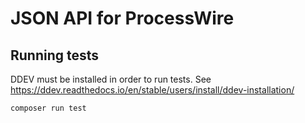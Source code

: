 # JSON API for ProcessWire

## Running tests

DDEV must be installed in order to run tests. See https://ddev.readthedocs.io/en/stable/users/install/ddev-installation/

```console
composer run test
```
